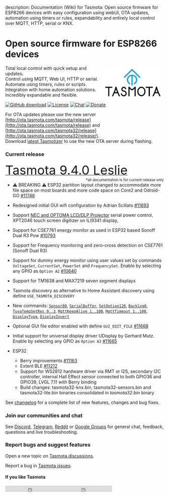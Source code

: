 description: Documentation (Wiki) for Tasmota: Open source firmware for ESP8266 devices with easy configuration using webUI, OTA updates, automation using timers or rules, expandability and entirely local control over MQTT, HTTP, serial or KNX.

# Open source firmware for ESP8266 devices

<img style="margin: 10px 10px; float:right; width:35%" src="_media/frontlogo.svg" alt="Tasmota Logo"></img>
Total local control with quick setup and updates.    
Control using MQTT, Web UI, HTTP or serial.    
Automate using timers, rules or scripts.    
Integration with home automation solutions.    
Incredibly expandable and flexible.     

[![GitHub download](https://img.shields.io/github/downloads/arendst/Tasmota/total.svg?style=flat-square&color=green)](https://github.com/arendst/Tasmota/releases/latest)
[![License](https://img.shields.io/github/license/arendst/Tasmota.svg?style=flat-square)](https://github.com/arendst/Tasmota/blob/development/LICENSE.txt)
[![Chat](https://img.shields.io/discord/479389167382691863.svg?style=flat-square&color=blueviolet)](https://discord.gg/Ks2Kzd4)
[![Donate](https://img.shields.io/badge/donate-PayPal-blue.svg?style=flat-square)](https://paypal.me/tasmota)


For OTA updates please use the new server [http://ota.tasmota.com/tasmota/release](http://ota.tasmota.com/tasmota/release) and [http://ota.tasmota.com/tasmota32/release](http://ota.tasmota.com/tasmota32/release/). <br>
Download [latest Tasmotizer](https://github.com/tasmota/tasmotizer/releases/) to use the new OTA server during flashing.

### Current release 
<a href="https://github.com/arendst/Tasmota/releases/tag/v9.4.0"><span style="font-size:40px;">Tasmota 9.4.0 Leslie</span></a><small><span style="float:right">\*all documentation is for current release only</small></span><br>


- :warning: BREAKING :warning: ESP32 partition layout changed to accommodate more file space on most boards and more code space on Core2 and Odroid-GO [#11746](https://github.com/arendst/Tasmota/issues/11746)

- Redesigned initial GUI wifi configuration by Adrian Scillato [#11693](https://github.com/arendst/Tasmota/issues/11693)
- Support [NEC and OPTOMA LCD/DLP Projector](Projector.md) serial power control, XPT2046 touch screen digitizer on ILI9341 display, 
- Support for CSE7761 energy monitor as used in ESP32 based Sonoff Dual R3 Pow [#10793](https://github.com/arendst/Tasmota/issues/10793)
- Support for Frequency monitoring and zero-cross detection on CSE7761 (Sonoff Dual R3)
- Support for dummy energy monitor using user values set by commands ``VoltageSet``, ``CurrentSet``, ``PowerSet`` and ``FrequencySet``. Enable by selecting any GPIO as ``Option A2`` [#10640](https://github.com/arendst/Tasmota/issues/10640)
- Support for TM1638 and MAX7219 seven segment displays 
- Tasmota discovery as alternative to Home Assistant discovery using define ``USE_TASMOTA_DISCOVERY``
- New commands: [`Sensor80`](Commands.md#sensor80), [`SerialBuffer`](Commands.md#serialbuffer), [`SetOption126`](Commands.md#setoption126), [`Backlog0`](Commands.md#backlog0), [`TuyaTempSetRes 0..3`](Commands.md#tuyatempsetres), [`MqttKeepAlive 1..100`](Commands.md#mqttkeepalive), [`MqttTimeout 1..100`](Commands.md#mqtttimeout), [`DisplayType`](Commands.md#displaytype), [`DisplayInvert`](Commands.md#displayinvert)
- Optional GUI file editor enabled with define ``GUI_EDIT_FILE`` [#11668](https://github.com/arendst/Tasmota/issues/11668)
- Initial support for universal display driver UDisplay by Gerhard Mutz. Enable by selecting any GPIO as ``Option A3`` [#11665](https://github.com/arendst/Tasmota/issues/11665)
- ESP32
  - Berry improvements [#11163](https://github.com/arendst/Tasmota/issues/11163)
  - Extent BLE [#11212](https://github.com/arendst/Tasmota/issues/11212)
  - Support for WS2812 hardware driver via RMT or I2S, secondary I2C controller, internal Hall Effect sensor connected to both GPIO36 and GPIO39, LVGL 7.11 with Berry binding
  - Build changes: tasmota32-knx.bin, tasmota32-sensors.bin and tasmota32-lite.bin binaries consolidated in *tasmota32.bin* binary

See [changelog](https://github.com/arendst/Tasmota/blob/development/CHANGELOG.md) for a complete list of new features, changes and bug fixes.

### Join our communities and chat
See [Discord](https://discord.gg/Ks2Kzd4), [Telegram](https://t.me/tasmota), [Reddit](https://www.reddit.com/r/tasmota/) or [Google Groups](https://groups.google.com/d/forum/sonoffusers) for general chat, feedback, questions and live troubleshooting.

### Report bugs and suggest features
Open a new topic on [Tasmota discussions](https://github.com/arendst/Tasmota/discussions).

Report a bug in [Tasmota issues](https://github.com/arendst/Tasmota/issues).


#### If you like Tasmota
<iframe src="https://ghbtns.com/github-btn.html?user=arendst&repo=tasmota&type=star&count=true" frameborder="0" scrolling="0" width="170px" height="20px"></iframe><iframe src="https://ghbtns.com/github-btn.html?user=arendst&repo=tasmota&type=fork&count=true" frameborder="0" scrolling="0" width="170px" height="20px"></iframe> 
